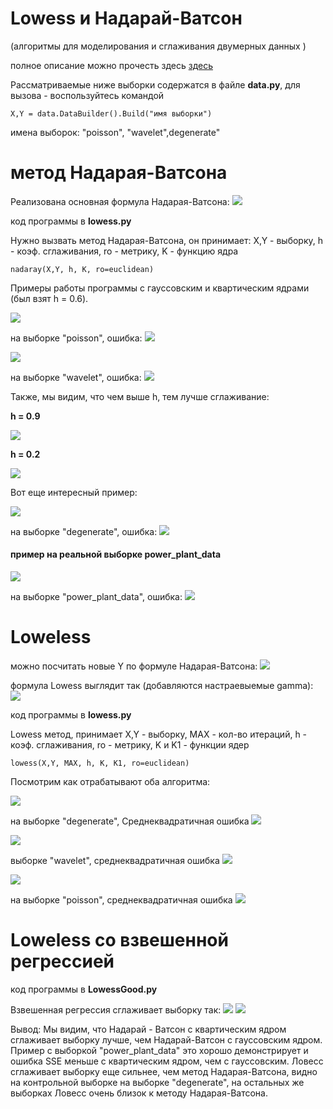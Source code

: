 # Lowess и Надарай-Ватсон
(алгоритмы для моделирования и сглаживания двумерных данных )

полное описание можно прочесть здесь [здесь]( http://www.machinelearning.ru/wiki/index.php?title=%D0%90%D0%BB%D0%B3%D0%BE%D1%80%D0%B8%D1%82%D0%BC_LOWESS)

Рассматриваемые ниже выборки содержатся в файле **data.py**, для вызова - воспользуйтесь командой 
```
X,Y = data.DataBuilder().Build("имя выборки")
```
имена выборок: "poisson", "wavelet",degenerate"


# метод Надарая-Ватсона

Реализована основная формула Надарая-Ватсона:
![](https://raw.githubusercontent.com/okiochan/Lowess/master/formula/h1.gif)

код программы в **lowess.py**

Нужно вызвать метод Надарая-Ватсона, он принимает: X,Y - выборку, h - коэф. сглаживания, ro - метрику, K - функцию ядра
```
nadaray(X,Y, h, K, ro=euclidean)
```

Примеры работы программы с гауссовским	и	квартическим	ядрами (был взят h = 0.6).

![](https://raw.githubusercontent.com/okiochan/Lowess/master/img/nad1.png)

на выборке "poisson", ошибка:
![](https://raw.githubusercontent.com/okiochan/Lowess/master/img/nad11.png)

![](https://raw.githubusercontent.com/okiochan/Lowess/master/img/nad2.png)

на выборке "wavelet", ошибка:
![](https://raw.githubusercontent.com/okiochan/Lowess/master/img/nad22.png)

Также, мы видим, что чем выше h, тем лучше сглаживание:

**h = 0.9**

![](https://raw.githubusercontent.com/okiochan/Lowess/master/img/hbig.png)

**h = 0.2**

![](https://raw.githubusercontent.com/okiochan/Lowess/master/img/hsmall.png)

Вот еще интересный пример:

![](https://raw.githubusercontent.com/okiochan/Lowess/master/img/nad3.png)

на выборке "degenerate", ошибка:
![](https://raw.githubusercontent.com/okiochan/Lowess/master/img/nad33.png)

#### пример на реальной выборке **power_plant_data**

![](https://raw.githubusercontent.com/okiochan/Lowess/master/img/d1.png)

на выборке "power_plant_data", ошибка:
![](https://raw.githubusercontent.com/okiochan/Lowess/master/img/dd1.png)

# Loweless

можно посчитать новые Y по формуле Надарая-Ватсона:
![](https://raw.githubusercontent.com/okiochan/Lowess/master/formula/h1.gif)

формула Lowess выглядит так (добавляются настраевыемые gamma): 
![](https://raw.githubusercontent.com/okiochan/Lowess/master/formula/h2.gif)

код программы в **lowess.py**

Lowess метод, принимает X,Y - выборку, MAX - кол-во итераций, h - коэф. сглаживания, ro - метрику, K и K1 - функции ядер
```
lowess(X,Y, MAX, h, K, K1, ro=euclidean)
```

Посмотрим как отрабатывают оба алгоритма:

![](https://raw.githubusercontent.com/okiochan/Lowess/master/img/Figure_11.png)

на выборке "degenerate", Среднеквадратичная ошибка
![](https://raw.githubusercontent.com/okiochan/Lowess/master/img/ssse.png)

![](https://raw.githubusercontent.com/okiochan/Lowess/master/img/Figure_12.png)

выборке "wavelet", cреднеквадратичная ошибка
![](https://raw.githubusercontent.com/okiochan/Lowess/master/img/ssse1.png)

![](https://raw.githubusercontent.com/okiochan/Lowess/master/img/Figure_13.png)

на выборке "poisson", cреднеквадратичная ошибка
![](https://raw.githubusercontent.com/okiochan/Lowess/master/img/ssse2.png)


# Loweless со взвешенной регрессией

код программы  в **LowessGood.py**

Взвешенная регрессия сглаживает выборку так: 
![](https://raw.githubusercontent.com/okiochan/Lowess/master/img/Figure_1.png)
![](https://raw.githubusercontent.com/okiochan/Lowess/master/img/Figure_2.png)


Вывод: Мы видим, что Надарай - Ватсон с квартическим ядром сглаживает выборку лучше, чем Надарай-Ватсон с гауссовским ядром. Пример с выборкой "power_plant_data" это хорошо демонстрирует и ошибка SSE меньше с квартическим ядром, чем с гауссовским. 
Ловесс сглаживает выборку еще сильнее, чем метод Надарая-Ватсона, видно на контрольной выборке на выборке "degenerate", на остальных же выборках Ловесс очень близок к методу Надарая-Ватсона.

